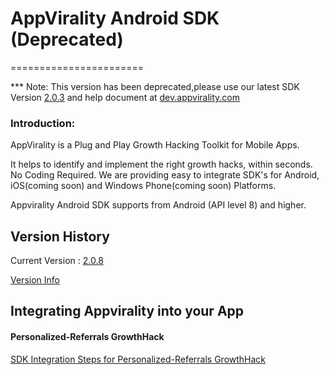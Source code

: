 # AppVirality Android SDK (Deprecated)
=======================

*** Note: This version has been deprecated,please use our latest SDK Version [2.0.3](https://github.com/appvirality/AppVirality-Android-SDK-2.0) and help document at [dev.appvirality.com](http://dev.appvirality.com/docs/appvirality-docs/android-sdk-integration/)

<H3>Introduction:</H3>
AppVirality is a Plug and Play Growth Hacking Toolkit for Mobile Apps. 

It helps to identify and implement the right growth hacks, within seconds. No Coding Required. We are providing easy to integrate SDK's for Android, iOS(coming soon) and Windows Phone(coming soon) Platforms.

Appvirality Android SDK supports from Android (API level 8) and higher.

Version History 
---------------

Current Version : [2.0.8](https://github.com/appvirality/AppVirality-Android-SDK-2.0)

[Version Info](https://github.com/appvirality/appvirality-sdk-android/wiki/Android-SDK-Version-History)

Integrating Appvirality into your App 
-------------------------------------

<H4>Personalized-Referrals GrowthHack</H4>

[SDK Integration Steps for Personalized-Referrals GrowthHack](https://github.com/appvirality/appvirality-sdk-android/wiki/Personalized-In-App-Referrals)







